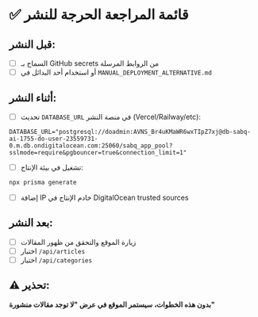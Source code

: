 # ✅ قائمة المراجعة الحرجة للنشر

## قبل النشر:
- [ ] السماح بـ GitHub secrets من الروابط المرسلة
- [ ] أو استخدام أحد البدائل في `MANUAL_DEPLOYMENT_ALTERNATIVE.md`

## أثناء النشر:
- [ ] تحديث `DATABASE_URL` في منصة النشر (Vercel/Railway/etc):
```
DATABASE_URL="postgresql://doadmin:AVNS_Br4uKMaWR6wxTIpZ7xj@db-sabq-ai-1755-do-user-23559731-0.m.db.ondigitalocean.com:25060/sabq_app_pool?sslmode=require&pgbouncer=true&connection_limit=1"
```

- [ ] تشغيل في بيئة الإنتاج:
```bash
npx prisma generate
```

- [ ] إضافة IP خادم الإنتاج في DigitalOcean trusted sources

## بعد النشر:
- [ ] زيارة الموقع والتحقق من ظهور المقالات
- [ ] اختبار `/api/articles` 
- [ ] اختبار `/api/categories`

## ⚠️ تحذير:
**بدون هذه الخطوات، سيستمر الموقع في عرض "لا توجد مقالات منشورة"** 
